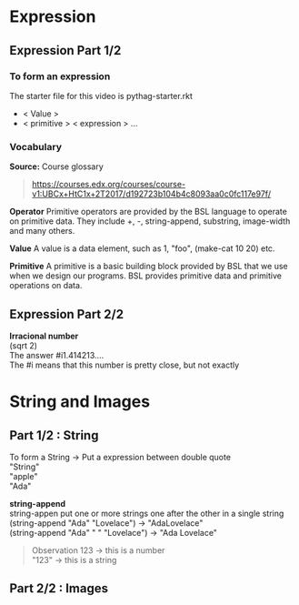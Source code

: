 # Expression
## Expression Part 1/2
### To form an expression
The starter file for this video is pythag-starter.rkt
* < Value >
* < primitive > < expression > ...

### Vocabulary
**Source:**
Course glossary
> https://courses.edx.org/courses/course-v1:UBCx+HtC1x+2T2017/d192723b104b4c8093aa0c0fc117e97f/

**Operator**
Primitive operators are provided by the BSL language to operate on primitive data. They include  +, -, string-append, substring, image-width and many others.

**Value**
A value is a data element, such as 1, "foo", (make-cat 10 20) etc.

**Primitive**
A primitive is a basic building block provided by BSL that we use when we design our programs. BSL provides primitive data and primitive operations on data.

## Expression Part 2/2
**Irracional number**  
(sqrt 2)  
The answer #i1.414213....  
The #i means that this number is pretty close, but not exactly

# String and Images 

## Part 1/2 : String   
To form a String -> Put a expression between double quote  
"String"  
"apple"  
"Ada"  

**string-append**  
string-appen put one or more strings one after the other in a single string
(string-append "Ada" "Lovelace") -> "AdaLovelace"  
(string-append "Ada" " " "Lovelace") -> "Ada Lovelace"  

>Observation
> 123 -> this is a number  
> "123" -> this is a string  



## Part 2/2 : Images




